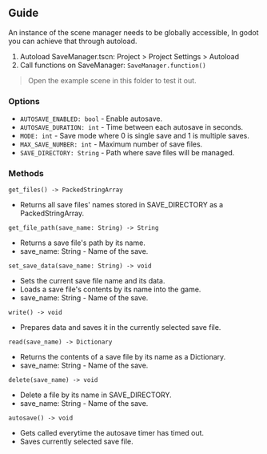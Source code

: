 ## Guide

An instance of the scene manager needs to be globally accessible,
In godot you can achieve that through autoload.

1. Autoload SaveManager.tscn: Project > Project Settings > Autoload
2. Call functions on SaveManager: ```SaveManager.function()```

> Open the example scene in this folder to test it out.

### Options
- `AUTOSAVE_ENABLED: bool` - Enable autosave.
- `AUTOSAVE_DURATION: int` - Time between each autosave in seconds.
- `MODE: int` - Save mode where 0 is single save and 1 is multiple saves.
- `MAX_SAVE_NUMBER: int` - Maximum number of save files.
- `SAVE_DIRECTORY: String` - Path where save files will be managed.

### Methods
```get_files() -> PackedStringArray```
- Returns all save files' names stored in SAVE_DIRECTORY as a PackedStringArray.

```get_file_path(save_name: String) -> String```
- Returns a save file's path by its name.
- save_name: String - Name of the save.

```set_save_data(save_name: String) -> void```
- Sets the current save file name and its data.
- Loads a save file's contents by its name into the game.
- save_name: String - Name of the save.

```write() -> void```
- Prepares data and saves it in the currently selected save file.

```read(save_name) -> Dictionary```
- Returns the contents of a save file by its name as a Dictionary.
- save_name: String - Name of the save.

```delete(save_name) -> void```
- Delete a file by its name in SAVE_DIRECTORY.
- save_name: String - Name of the save.

```autosave() -> void```
- Gets called everytime the autosave timer has timed out.
- Saves currently selected save file.
